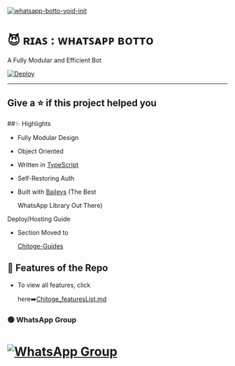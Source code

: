 
<div align="left">

<a href="https://github.com/well300"><img src="https://static.wikia.nocookie.net/highschooldxd/images/9/96/2722056tCU07SgL.gif/revision/latest?cb=20180524061039" alt="whatsapp-botto-void-init" border="0"></a>

# **😈 ʀɪᴀꜱ : ᴡʜᴀᴛꜱᴀᴘᴘ ʙᴏᴛᴛᴏ**

   A Fully Modular and Efficient Bot <br>

  [![Deploy](https://www.herokucdn.com/deploy/button.png)](https://heroku.com/deploy?template=https://github.com/akumasugi/rias.git)

  

--------

## Give a ⭐ if this project helped you

 ##✨ Highlights

-   Fully Modular Design

-   Object Oriented

-   Written in [TypeScript](https://www.typescriptlang.org/)

-   Self-Restoring Auth

-   Built with [Baileys](https://github.com/adiwajshing/baileys) (The Best

    WhatsApp Library Out There)

   Deploy/Hosting Guide

-   Section Moved to

    [Chitoge-Guides](https://github.com/ShineiIchijo/Chitoge-Guides/blob/main/README.md)

## 🍥 Features of the Repo

-   To view all features, click

    here➡️[Chitoge_featuresList.md](https://github.com/ShineiIchijo/Chitoge/blob/main/Features.md)


### 🟢 WhatsApp Group

# [![WhatsApp Group](https://img.shields.io/badge/WhatsApp-25D366?style=for-the-badge&logo=whatsapp&logoColor=white)](https://chat.whatsapp.com/EeIT4nf7PBUD8Kwbm4FgJC)
